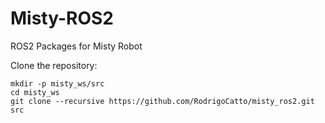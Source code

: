 # Misty-ROS2
ROS2 Packages for Misty Robot

Clone the repository:
```
mkdir -p misty_ws/src
cd misty_ws
git clone --recursive https://github.com/RodrigoCatto/misty_ros2.git src
```
